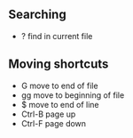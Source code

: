 ## Searching
* ? find in current file

## Moving shortcuts
* G move to end of file
* gg move to beginning of file
* $ move to end of line
* Ctrl-B  page up
* Ctrl-F  page down